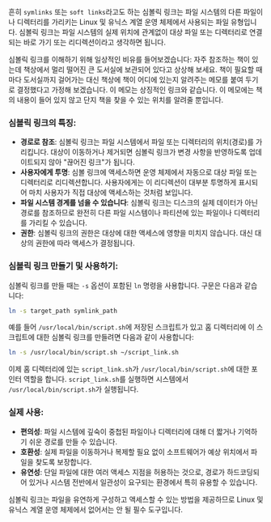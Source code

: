 흔히 `symlinks` 또는 `soft links`라고도 하는 심볼릭 링크는 파일 시스템의 다른 파일이나 디렉터리를 가리키는 Linux 및 유닉스 계열 운영 체제에서 사용되는 파일 유형입니다. 심볼릭 링크는 파일 시스템의 실제 위치에 관계없이 대상 파일 또는 디렉터리로 연결되는 바로 가기 또는 리디렉션이라고 생각하면 됩니다.

심볼릭 링크를 이해하기 위해 일상적인 비유를 들어보겠습니다: 자주 참조하는 책이 있는데 책상에서 멀리 떨어진 큰 도서실에 보관되어 있다고 상상해 보세요. 책이 필요할 때마다 도서실까지 걸어가는 대신 책상에 책이 어디에 있는지 알려주는 메모를 붙여 두기로 결정했다고 가정해 보겠습니다. 이 메모는 상징적인 링크와 같습니다. 이 메모에는 책의 내용이 들어 있지 않고 단지 책을 찾을 수 있는 위치를 알려줄 뿐입니다.

### 심볼릭 링크의 특징:

- **경로로 참조**: 심볼릭 링크는 파일 시스템에서 파일 또는 디렉터리의 위치(경로)를 가리킵니다. 대상이 이동하거나 제거되면 심볼릭 링크가 변경 사항을 반영하도록 업데이트되지 않아 "끊어진 링크"가 됩니다.
- **사용자에게 투명**: 심볼 링크에 액세스하면 운영 체제에서 자동으로 대상 파일 또는 디렉터리로 리디렉션합니다. 사용자에게는 이 리디렉션이 대부분 투명하게 표시되어 마치 사용자가 직접 대상에 액세스하는 것처럼 보입니다.
- **파일 시스템 경계를 넘을 수 있습니다**: 심볼릭 링크는 디스크의 실제 데이터가 아닌 경로를 참조하므로 완전히 다른 파일 시스템이나 파티션에 있는 파일이나 디렉터리를 가리킬 수 있습니다.
- **권한**: 심볼릭 링크의 권한은 대상에 대한 액세스에 영향을 미치지 않습니다. 대신 대상의 권한에 따라 액세스가 결정됩니다.

### 심볼릭 링크 만들기 및 사용하기:

심볼릭 링크를 만들 때는 `-s` 옵션이 포함된 `ln` 명령을 사용합니다. 구문은 다음과 같습니다:

```bash
ln -s target_path symlink_path
```

예를 들어 `/usr/local/bin/script.sh`에 저장된 스크립트가 있고 홈 디렉터리에 이 스크립트에 대한 심볼릭 링크를 만들려면 다음과 같이 사용합니다:

```bash
ln -s /usr/local/bin/script.sh ~/script_link.sh
```

이제 홈 디렉터리에 있는 `script_link.sh`가 `/usr/local/bin/script.sh`에 대한 포인터 역할을 합니다. `script_link.sh`를 실행하면 시스템에서 `/usr/local/bin/script.sh`가 실행됩니다.

### 실제 사용:

- **편의성**: 파일 시스템에 깊숙이 중첩된 파일이나 디렉터리에 대해 더 짧거나 기억하기 쉬운 경로를 만들 수 있습니다.
- **호환성**: 실제 파일을 이동하거나 복제할 필요 없이 소프트웨어가 예상 위치에서 파일을 찾도록 보장합니다.
- **유연성**: 단일 파일에 대한 여러 액세스 지점을 허용하는 것으로, 경로가 하드코딩되어 있거나 시스템 전반에서 일관성이 요구되는 환경에서 특히 유용할 수 있습니다.

심볼릭 링크는 파일을 유연하게 구성하고 액세스할 수 있는 방법을 제공하므로 Linux 및 유닉스 계열 운영 체제에서 없어서는 안 될 필수 도구입니다.

